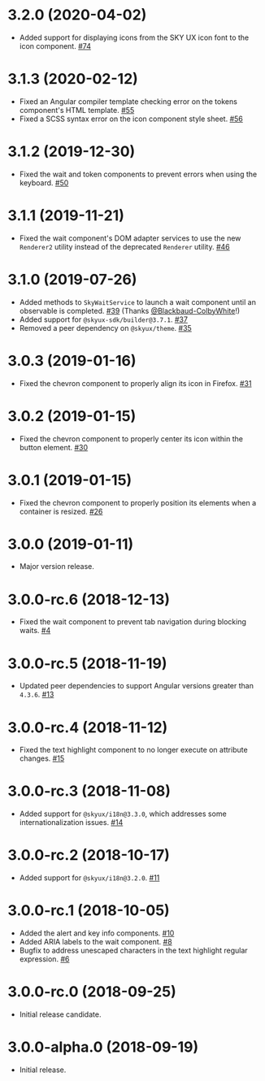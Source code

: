 # 3.2.0 (2020-04-02)

- Added support for displaying icons from the SKY UX icon font to the icon component. [#74](https://github.com/blackbaud/skyux-indicators/pull/74)

# 3.1.3 (2020-02-12)

- Fixed an Angular compiler template checking error on the tokens component's HTML template. [#55](https://github.com/blackbaud/skyux-indicators/pull/55)
- Fixed a SCSS syntax error on the icon component style sheet. [#56](https://github.com/blackbaud/skyux-indicators/pull/56)

# 3.1.2 (2019-12-30)

- Fixed the wait and token components to prevent errors when using the keyboard. [#50](https://github.com/blackbaud/skyux-indicators/pull/50)

# 3.1.1 (2019-11-21)

- Fixed the wait component's DOM adapter services to use the new `Renderer2` utility instead of the deprecated `Renderer` utility. [#46](https://github.com/blackbaud/skyux-indicators/pull/46)

# 3.1.0 (2019-07-26)

- Added methods to `SkyWaitService` to launch a wait component until an observable is completed. [#39](https://github.com/blackbaud/skyux-indicators/pull/39) (Thanks [@Blackbaud-ColbyWhite](https://github.com/Blackbaud-ColbyWhite)!)
- Added support for `@skyux-sdk/builder@3.7.1`. [#37](https://github.com/blackbaud/skyux-indicators/pull/37)
- Removed a peer dependency on `@skyux/theme`. [#35](https://github.com/blackbaud/skyux-indicators/pull/35)

# 3.0.3 (2019-01-16)

- Fixed the chevron component to properly align its icon in Firefox. [#31](https://github.com/blackbaud/skyux-indicators/pull/31)

# 3.0.2 (2019-01-15)

- Fixed the chevron component to properly center its icon within the button element. [#30](https://github.com/blackbaud/skyux-indicators/pull/30)

# 3.0.1 (2019-01-15)

- Fixed the chevron component to properly position its elements when a container is resized. [#26](https://github.com/blackbaud/skyux-indicators/pull/26)

# 3.0.0 (2019-01-11)

- Major version release.

# 3.0.0-rc.6 (2018-12-13)

- Fixed the wait component to prevent tab navigation during blocking waits. [#4](https://github.com/blackbaud/skyux-indicators/pull/4)

# 3.0.0-rc.5 (2018-11-19)

- Updated peer dependencies to support Angular versions greater than `4.3.6`. [#13](https://github.com/blackbaud/skyux-indicators/pull/19)


# 3.0.0-rc.4 (2018-11-12)

- Fixed the text highlight component to no longer execute on attribute changes. [#15](https://github.com/blackbaud/skyux-indicators/pull/15)

# 3.0.0-rc.3 (2018-11-08)

- Added support for `@skyux/i18n@3.3.0`, which addresses some internationalization issues. [#14](https://github.com/blackbaud/skyux-indicators/pull/14)

# 3.0.0-rc.2 (2018-10-17)

- Added support for `@skyux/i18n@3.2.0`. [#11](https://github.com/blackbaud/skyux-indicators/pull/11)

# 3.0.0-rc.1 (2018-10-05)

- Added the alert and key info components. [#10](https://github.com/blackbaud/skyux-indicators/pull/10)
- Added ARIA labels to the wait component. [#8](https://github.com/blackbaud/skyux-indicators/pull/8)
- Bugfix to address unescaped characters in the text highlight regular expression. [#6](https://github.com/blackbaud/skyux-indicators/pull/6)

# 3.0.0-rc.0 (2018-09-25)

- Initial release candidate.

# 3.0.0-alpha.0 (2018-09-19)

- Initial release.
